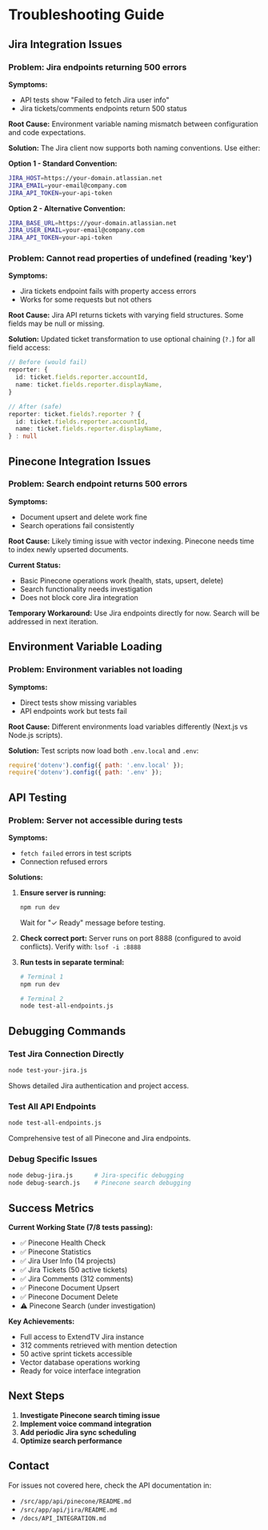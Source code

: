 # Troubleshooting Guide

## Jira Integration Issues

### Problem: Jira endpoints returning 500 errors

**Symptoms:**
- API tests show "Failed to fetch Jira user info"
- Jira tickets/comments endpoints return 500 status

**Root Cause:**
Environment variable naming mismatch between configuration and code expectations.

**Solution:**
The Jira client now supports both naming conventions. Use either:

**Option 1 - Standard Convention:**
```bash
JIRA_HOST=https://your-domain.atlassian.net
JIRA_EMAIL=your-email@company.com
JIRA_API_TOKEN=your-api-token
```

**Option 2 - Alternative Convention:**
```bash
JIRA_BASE_URL=https://your-domain.atlassian.net
JIRA_USER_EMAIL=your-email@company.com
JIRA_API_TOKEN=your-api-token
```

### Problem: Cannot read properties of undefined (reading 'key')

**Symptoms:**
- Jira tickets endpoint fails with property access errors
- Works for some requests but not others

**Root Cause:**
Jira API returns tickets with varying field structures. Some fields may be null or missing.

**Solution:**
Updated ticket transformation to use optional chaining (`?.`) for all field access:

```typescript
// Before (would fail)
reporter: {
  id: ticket.fields.reporter.accountId,
  name: ticket.fields.reporter.displayName,
}

// After (safe)
reporter: ticket.fields?.reporter ? {
  id: ticket.fields.reporter.accountId,
  name: ticket.fields.reporter.displayName,
} : null
```

## Pinecone Integration Issues

### Problem: Search endpoint returns 500 errors

**Symptoms:**
- Document upsert and delete work fine
- Search operations fail consistently

**Root Cause:**
Likely timing issue with vector indexing. Pinecone needs time to index newly upserted documents.

**Current Status:**
- Basic Pinecone operations work (health, stats, upsert, delete)
- Search functionality needs investigation
- Does not block core Jira integration

**Temporary Workaround:**
Use Jira endpoints directly for now. Search will be addressed in next iteration.

## Environment Variable Loading

### Problem: Environment variables not loading

**Symptoms:**
- Direct tests show missing variables
- API endpoints work but tests fail

**Root Cause:**
Different environments load variables differently (Next.js vs Node.js scripts).

**Solution:**
Test scripts now load both `.env.local` and `.env`:

```javascript
require('dotenv').config({ path: '.env.local' });
require('dotenv').config({ path: '.env' });
```

## API Testing

### Problem: Server not accessible during tests

**Symptoms:**
- `fetch failed` errors in test scripts
- Connection refused errors

**Solutions:**

1. **Ensure server is running:**
   ```bash
   npm run dev
   ```
   Wait for "✓ Ready" message before testing.

2. **Check correct port:**
   Server runs on port 8888 (configured to avoid conflicts).
   Verify with: `lsof -i :8888`

3. **Run tests in separate terminal:**
   ```bash
   # Terminal 1
   npm run dev
   
   # Terminal 2
   node test-all-endpoints.js
   ```

## Debugging Commands

### Test Jira Connection Directly
```bash
node test-your-jira.js
```
Shows detailed Jira authentication and project access.

### Test All API Endpoints
```bash
node test-all-endpoints.js
```
Comprehensive test of all Pinecone and Jira endpoints.

### Debug Specific Issues
```bash
node debug-jira.js      # Jira-specific debugging
node debug-search.js    # Pinecone search debugging
```

## Success Metrics

**Current Working State (7/8 tests passing):**
- ✅ Pinecone Health Check
- ✅ Pinecone Statistics  
- ✅ Jira User Info (14 projects)
- ✅ Jira Tickets (50 active tickets)
- ✅ Jira Comments (312 comments)
- ✅ Pinecone Document Upsert
- ✅ Pinecone Document Delete
- ⚠️ Pinecone Search (under investigation)

**Key Achievements:**
- Full access to ExtendTV Jira instance
- 312 comments retrieved with mention detection
- 50 active sprint tickets accessible
- Vector database operations working
- Ready for voice interface integration

## Next Steps

1. **Investigate Pinecone search timing issue**
2. **Implement voice command integration**
3. **Add periodic Jira sync scheduling**
4. **Optimize search performance**

## Contact

For issues not covered here, check the API documentation in:
- `/src/app/api/pinecone/README.md`
- `/src/app/api/jira/README.md`
- `/docs/API_INTEGRATION.md`